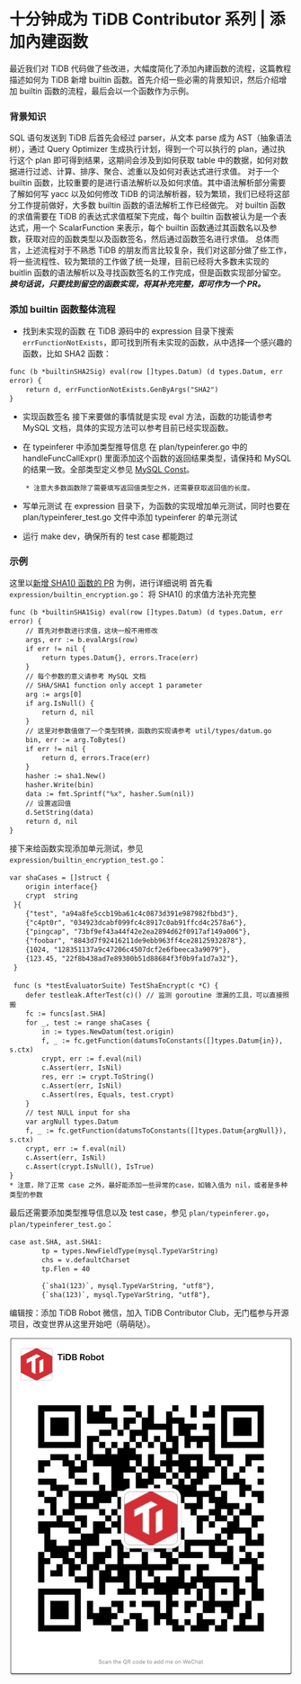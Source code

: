 # **十分钟成为 TiDB Contributor 系列 | 添加內建函数**

最近我们对 TiDB 代码做了些改进，大幅度简化了添加內建函数的流程，这篇教程描述如何为 TiDB 新增 builtin 函数。首先介绍一些必需的背景知识，然后介绍增加 builtin 函数的流程，最后会以一个函数作为示例。

### **背景知识**

SQL 语句发送到 TiDB 后首先会经过 parser，从文本 parse 成为 AST（抽象语法树），通过 Query Optimizer 生成执行计划，得到一个可以执行的 plan，通过执行这个 plan 即可得到结果，这期间会涉及到如何获取 table 中的数据，如何对数据进行过滤、计算、排序、聚合、滤重以及如何对表达式进行求值。
对于一个 builtin 函数，比较重要的是进行语法解析以及如何求值。其中语法解析部分需要了解如何写 yacc 以及如何修改 TiDB 的词法解析器，较为繁琐，我们已经将这部分工作提前做好，大多数 builtin 函数的语法解析工作已经做完。
对 builtin 函数的求值需要在 TiDB 的表达式求值框架下完成，每个 builtin 函数被认为是一个表达式，用一个 ScalarFunction 来表示，每个 builtin 函数通过其函数名以及参数，获取对应的函数类型以及函数签名，然后通过函数签名进行求值。
总体而言，上述流程对于不熟悉 TiDB 的朋友而言比较复杂，我们对这部分做了些工作，将一些流程性、较为繁琐的工作做了统一处理，目前已经将大多数未实现的 buitlin 函数的语法解析以及寻找函数签名的工作完成，但是函数实现部分留空。***换句话说，只要找到留空的函数实现，将其补充完整，即可作为一个 PR。***

### **添加 builtin 函数整体流程**

* 找到未实现的函数
在 TiDB 源码中的 expression 目录下搜索 `errFunctionNotExists`，即可找到所有未实现的函数，从中选择一个感兴趣的函数，比如 SHA2 函数：
```
func (b *builtinSHA2Sig) eval(row []types.Datum) (d types.Datum, err error) {
    return d, errFunctionNotExists.GenByArgs("SHA2")
}
```

* 实现函数签名
接下来要做的事情就是实现 eval 方法，函数的功能请参考 MySQL 文档，具体的实现方法可以参考目前已经实现函数。

* 在 typeinferer 中添加类型推导信息
在 plan/typeinferer.go 中的 handleFuncCallExpr() 里面添加这个函数的返回结果类型，请保持和 MySQL 的结果一致。全部类型定义参见 [MySQL Const](https://github.com/pingcap/tidb/blob/master/mysql/type.go#L17)。
```
    * 注意大多数函数除了需要填写返回值类型之外，还需要获取返回值的长度。
```

* 写单元测试
在 expression 目录下，为函数的实现增加单元测试，同时也要在 plan/typeinferer_test.go 文件中添加 typeinferer 的单元测试

* 运行 make dev，确保所有的 test case 都能跑过

### **示例**

这里以[新增 SHA1() 函数的 PR](https://github.com/pingcap/tidb/pull/2781/files) 为例，进行详细说明
首先看 `expression/builtin_encryption.go`：
将 SHA1() 的求值方法补充完整
```
func (b *builtinSHA1Sig) eval(row []types.Datum) (d types.Datum, err error) {
    // 首先对参数进行求值，这块一般不用修改
    args, err := b.evalArgs(row)
    if err != nil {
        return types.Datum{}, errors.Trace(err)
    }
    // 每个参数的意义请参考 MySQL 文档
    // SHA/SHA1 function only accept 1 parameter
    arg := args[0]
    if arg.IsNull() {
        return d, nil
    }
    // 这里对参数值做了一个类型转换，函数的实现请参考 util/types/datum.go
    bin, err := arg.ToBytes()
    if err != nil {
        return d, errors.Trace(err)
    }
    hasher := sha1.New()
    hasher.Write(bin)
    data := fmt.Sprintf("%x", hasher.Sum(nil))
    // 设置返回值
    d.SetString(data)
    return d, nil
}
```
接下来给函数实现添加单元测试，参见 `expression/builtin_encryption_test.go`：
```
var shaCases = []struct {
    origin interface{}
    crypt  string
 }{
    {"test", "a94a8fe5ccb19ba61c4c0873d391e987982fbbd3"},
    {"c4pt0r", "034923dcabf099fc4c8917c0ab91ffcd4c2578a6"},
    {"pingcap", "73bf9ef43a44f42e2ea2894d62f0917af149a006"},
    {"foobar", "8843d7f92416211de9ebb963ff4ce28125932878"},
    {1024, "128351137a9c47206c4507dcf2e6fbeeca3a9079"},
    {123.45, "22f8b438ad7e89300b51d88684f3f0b9fa1d7a32"},
 }
 
 func (s *testEvaluatorSuite) TestShaEncrypt(c *C) {
    defer testleak.AfterTest(c)() // 监测 goroutine 泄漏的工具，可以直接照搬
    fc := funcs[ast.SHA]
    for _, test := range shaCases {
        in := types.NewDatum(test.origin)
        f, _ := fc.getFunction(datumsToConstants([]types.Datum{in}), s.ctx)
        crypt, err := f.eval(nil)
        c.Assert(err, IsNil)
        res, err := crypt.ToString()
        c.Assert(err, IsNil)
        c.Assert(res, Equals, test.crypt)
    }
    // test NULL input for sha
    var argNull types.Datum
    f, _ := fc.getFunction(datumsToConstants([]types.Datum{argNull}), s.ctx)
    crypt, err := f.eval(nil)
    c.Assert(err, IsNil)
    c.Assert(crypt.IsNull(), IsTrue)
}
* 注意，除了正常 case 之外，最好能添加一些异常的case，如输入值为 nil，或者是多种类型的参数
```
最后还需要添加类型推导信息以及 test case，参见 `plan/typeinferer.go`，`plan/typeinferer_test.go`：
```
case ast.SHA, ast.SHA1:
        tp = types.NewFieldType(mysql.TypeVarString)
        chs = v.defaultCharset
        tp.Flen = 40
```
```
        {`sha1(123)`, mysql.TypeVarString, "utf8"},
        {`sha(123)`, mysql.TypeVarString, "utf8"},
```


编辑按：添加 TiDB Robot 微信，加入 TiDB Contributor Club，无门槛参与开源项目，改变世界从这里开始吧（萌萌哒）。

![TiDB Robot](tidb_bot.png)